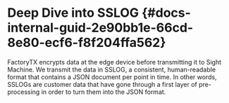# Deep Dive into SSLOG {#docs-internal-guid-2e90bb1e-66cd-8e80-ecf6-f8f204ffa562}

FactoryTX encrypts data at the edge device before transmitting it to Sight Machine. We transmit the data in SSLOG, a consistent, human-readable format that contains a JSON document per point in time. In other words, SSLOGs are customer data that have gone through a first layer of pre-processing in order to turn them into the JSON format.

